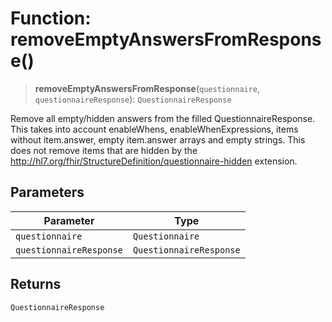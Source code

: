 # Function: removeEmptyAnswersFromResponse()

> **removeEmptyAnswersFromResponse**(`questionnaire`, `questionnaireResponse`): `QuestionnaireResponse`

Remove all empty/hidden answers from the filled QuestionnaireResponse.
This takes into account enableWhens, enableWhenExpressions, items without item.answer, empty item.answer arrays and empty strings.
This does not remove items that are hidden by the http://hl7.org/fhir/StructureDefinition/questionnaire-hidden extension.

## Parameters

| Parameter | Type |
| ------ | ------ |
| `questionnaire` | `Questionnaire` |
| `questionnaireResponse` | `QuestionnaireResponse` |

## Returns

`QuestionnaireResponse`
